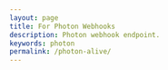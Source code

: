 ```yaml
---
layout: page
title: For Photon Webhooks
description: Photon webhook endpoint.
keywords: photon
permalink: /photon-alive/
---
```

